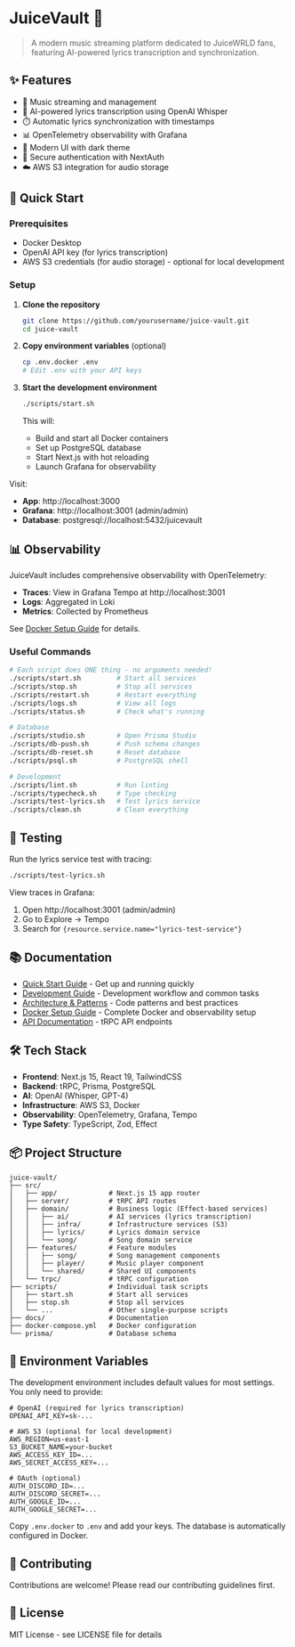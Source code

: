 # JuiceVault 🎵

> A modern music streaming platform dedicated to JuiceWRLD fans, featuring AI-powered lyrics transcription and synchronization.

## ✨ Features

- 🎵 Music streaming and management
- 🤖 AI-powered lyrics transcription using OpenAI Whisper
- ⏱️ Automatic lyrics synchronization with timestamps
- 📊 OpenTelemetry observability with Grafana
- 🎨 Modern UI with dark theme
- 🔐 Secure authentication with NextAuth
- ☁️ AWS S3 integration for audio storage

## 🚀 Quick Start

### Prerequisites

- Docker Desktop
- OpenAI API key (for lyrics transcription)
- AWS S3 credentials (for audio storage) - optional for local development

### Setup

1. **Clone the repository**
   ```bash
   git clone https://github.com/yourusername/juice-vault.git
   cd juice-vault
   ```

2. **Copy environment variables** (optional)
   ```bash
   cp .env.docker .env
   # Edit .env with your API keys
   ```

3. **Start the development environment**
   ```bash
   ./scripts/start.sh
   ```
   
   This will:
   - Build and start all Docker containers
   - Set up PostgreSQL database
   - Start Next.js with hot reloading
   - Launch Grafana for observability

Visit:
- **App**: http://localhost:3000
- **Grafana**: http://localhost:3001 (admin/admin)
- **Database**: postgresql://localhost:5432/juicevault

## 📊 Observability

JuiceVault includes comprehensive observability with OpenTelemetry:

- **Traces**: View in Grafana Tempo at http://localhost:3001
- **Logs**: Aggregated in Loki
- **Metrics**: Collected by Prometheus

See [Docker Setup Guide](./docs/DOCKER.md) for details.

### Useful Commands

```bash
# Each script does ONE thing - no arguments needed!
./scripts/start.sh         # Start all services
./scripts/stop.sh          # Stop all services
./scripts/restart.sh       # Restart everything
./scripts/logs.sh          # View all logs
./scripts/status.sh        # Check what's running

# Database
./scripts/studio.sh        # Open Prisma Studio
./scripts/db-push.sh       # Push schema changes
./scripts/db-reset.sh      # Reset database
./scripts/psql.sh          # PostgreSQL shell

# Development
./scripts/lint.sh          # Run linting
./scripts/typecheck.sh     # Type checking
./scripts/test-lyrics.sh   # Test lyrics service
./scripts/clean.sh         # Clean everything
```

## 🧪 Testing

Run the lyrics service test with tracing:
```bash
./scripts/test-lyrics.sh
```

View traces in Grafana:
1. Open http://localhost:3001 (admin/admin)
2. Go to Explore → Tempo
3. Search for `{resource.service.name="lyrics-test-service"}`

## 📚 Documentation

- [Quick Start Guide](./docs/QUICKSTART.md) - Get up and running quickly
- [Development Guide](./docs/DEVELOPMENT.md) - Development workflow and common tasks
- [Architecture & Patterns](./docs/PATTERNS.md) - Code patterns and best practices
- [Docker Setup Guide](./docs/DOCKER.md) - Complete Docker and observability setup
- [API Documentation](./docs/API.md) - tRPC API endpoints

## 🛠️ Tech Stack

- **Frontend**: Next.js 15, React 19, TailwindCSS
- **Backend**: tRPC, Prisma, PostgreSQL
- **AI**: OpenAI (Whisper, GPT-4)
- **Infrastructure**: AWS S3, Docker
- **Observability**: OpenTelemetry, Grafana, Tempo
- **Type Safety**: TypeScript, Zod, Effect

## 📦 Project Structure

```
juice-vault/
├── src/
│   ├── app/             # Next.js 15 app router
│   ├── server/          # tRPC API routes
│   ├── domain/          # Business logic (Effect-based services)
│   │   ├── ai/          # AI services (lyrics transcription)
│   │   ├── infra/       # Infrastructure services (S3)
│   │   ├── lyrics/      # Lyrics domain service
│   │   └── song/        # Song domain service
│   ├── features/        # Feature modules
│   │   ├── song/        # Song management components
│   │   ├── player/      # Music player component
│   │   └── shared/      # Shared UI components
│   └── trpc/            # tRPC configuration
├── scripts/             # Individual task scripts
│   ├── start.sh         # Start all services
│   ├── stop.sh          # Stop all services
│   └── ...              # Other single-purpose scripts
├── docs/                # Documentation
├── docker-compose.yml   # Docker configuration
└── prisma/              # Database schema
```

## 🔧 Environment Variables

The development environment includes default values for most settings. You only need to provide:

```env
# OpenAI (required for lyrics transcription)
OPENAI_API_KEY=sk-...

# AWS S3 (optional for local development)
AWS_REGION=us-east-1
S3_BUCKET_NAME=your-bucket
AWS_ACCESS_KEY_ID=...
AWS_SECRET_ACCESS_KEY=...

# OAuth (optional)
AUTH_DISCORD_ID=...
AUTH_DISCORD_SECRET=...
AUTH_GOOGLE_ID=...
AUTH_GOOGLE_SECRET=...
```

Copy `.env.docker` to `.env` and add your keys. The database is automatically configured in Docker.

## 🤝 Contributing

Contributions are welcome! Please read our contributing guidelines first.

## 📄 License

MIT License - see LICENSE file for details